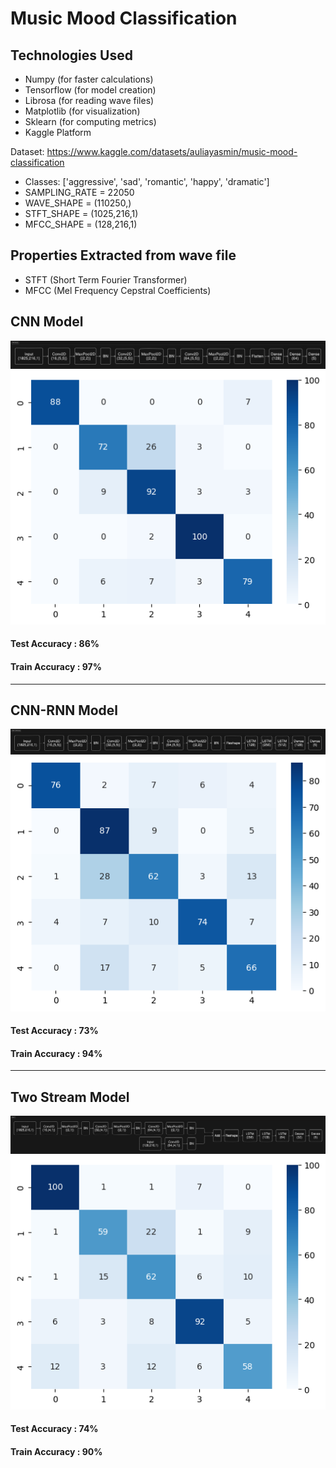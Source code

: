 # Music Mood Classification

## Technologies Used

- Numpy (for faster calculations)
- Tensorflow (for model creation)
- Librosa (for reading wave files)
- Matplotlib (for visualization)
- Sklearn (for computing metrics)
- Kaggle Platform

Dataset: <https://www.kaggle.com/datasets/auliayasmin/music-mood-classification>

- Classes: ['aggressive', 'sad', 'romantic', 'happy', 'dramatic']
- SAMPLING_RATE = 22050
- WAVE_SHAPE = (110250,)
- STFT_SHAPE = (1025,216,1)
- MFCC_SHAPE = (128,216,1)

## Properties Extracted from wave file

- STFT (Short Term Fourier Transformer)
- MFCC (Mel Frequency Cepstral Coefficients)

## CNN Model

![CNN Model](./images/cnn_model.png)
![Confusion Matrix](./images/cm_cnn_model.png)
<h4>Test Accuracy : 86%</h4>
<h4>Train Accuracy : 97%</h4>

<hr>

## CNN-RNN Model

![CNN Model](./images/cnn_lstm_model.png)
![Confusion Matrix](./images/cm_cnn_lstm_model.png)
<h4>Test Accuracy : 73%</h4>
<h4>Train Accuracy : 94%</h4>

<hr>

## Two Stream Model

![CNN Model](./images/two_stream_model.png)
![Confusion Matrix](./images/cm_two_stream_model.png)
<h4>Test Accuracy : 74%</h4>
<h4>Train Accuracy : 90%</h4>
